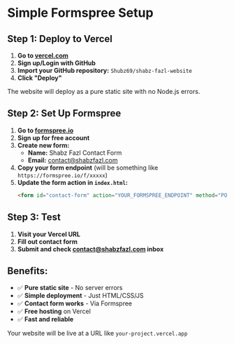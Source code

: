 # Simple Formspree Setup

## Step 1: Deploy to Vercel

1. **Go to [vercel.com](https://vercel.com)**
2. **Sign up/Login with GitHub**
3. **Import your GitHub repository:** `Shubz69/shabz-fazl-website`
4. **Click "Deploy"**

The website will deploy as a pure static site with no Node.js errors.

## Step 2: Set Up Formspree

1. **Go to [formspree.io](https://formspree.io)**
2. **Sign up for free account**
3. **Create new form:**
   - **Name:** Shabz Fazl Contact Form
   - **Email:** contact@shabzfazl.com
4. **Copy your form endpoint** (will be something like `https://formspree.io/f/xxxxx`)
5. **Update the form action in `index.html`:**
   ```html
   <form id="contact-form" action="YOUR_FORMSPREE_ENDPOINT" method="POST" class="form">
   ```

## Step 3: Test

1. **Visit your Vercel URL**
2. **Fill out contact form**
3. **Submit and check contact@shabzfazl.com inbox**

## Benefits:
- ✅ **Pure static site** - No server errors
- ✅ **Simple deployment** - Just HTML/CSS/JS
- ✅ **Contact form works** - Via Formspree
- ✅ **Free hosting** on Vercel
- ✅ **Fast and reliable**

Your website will be live at a URL like `your-project.vercel.app`
